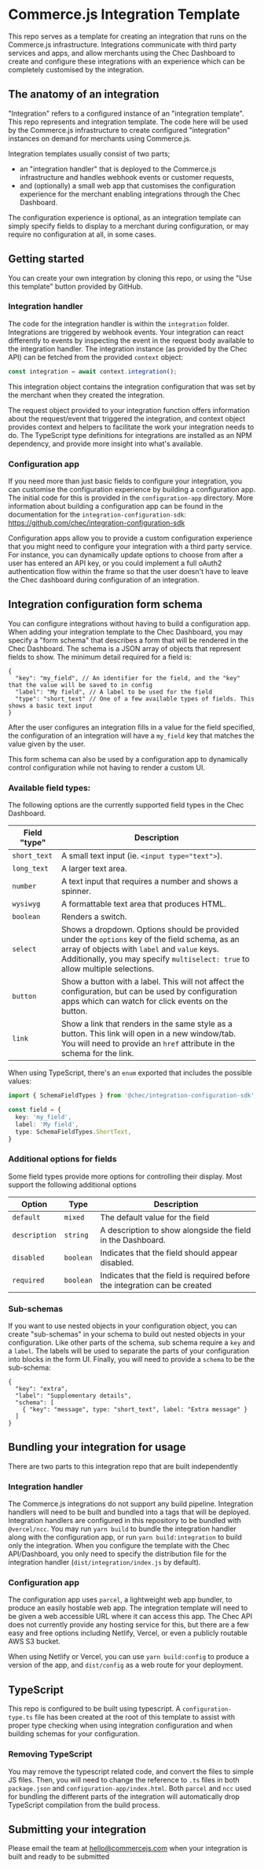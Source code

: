 # Commerce.js Integration Template

This repo serves as a template for creating an integration that runs on the Commerce.js infrastructure. Integrations
communicate with third party services and apps, and allow merchants using the Chec Dashboard to create and configure
these integrations with an experience which can be completely customised by the integration.

## The anatomy of an integration

"Integration" refers to a configured instance of an "integration template". This repo represents and integration
template. The code here will be used by the Commerce.js infrastructure to create configured "integration" instances on
demand for merchants using Commerce.js.

Integration templates usually consist of two parts;
- an "integration handler" that is deployed to the Commerce.js infrastructure and handles webhook events or customer
requests,
- and (optionally) a small web app that customises the configuration experience for the merchant enabling integrations
through the Chec Dashboard.

The configuration experience is optional, as an integration template can simply specify fields to display to a merchant
during configuration, or may require no configuration at all, in some cases.

## Getting started

You can create your own integration by cloning this repo, or using the "Use this template" button provided by GitHub.

### Integration handler

The code for the integration handler is within the `integration` folder. Integrations are triggered by webhook events.
Your integration can react differently to events by inspecting the event in the request body available to the
integration handler. The integration instance (as provided by the Chec API) can be fetched from the provided `context`
object:

```js
const integration = await context.integration();
```

This integration object contains the integration configuration that was set by the merchant when they created the
integration.

The request object provided to your integration function offers information about the request/event that triggered the
integration, and context object provides context and helpers to facilitate the work your integration needs to do. The
TypeScript type definitions for integrations are installed as an NPM dependency, and provide more insight into what's
available.

### Configuration app

If you need more than just basic fields to configure your integration, you can customise the configuration experience
by building a configuration app. The initial code for this is provided in the `configuration-app` directory. More
information about building a configuration app can be found in the documentation for the
`integration-configuration-sdk`: https://github.com/chec/integration-configuration-sdk

Configuration apps allow you to provide a custom configuration experience that you might need to configure your
integration with a third party service. For instance, you can dynamically update options to choose from after a user has
entered an API key, or you could implement a full oAuth2 authentication flow within the frame so that the user doesn't
have to leave the Chec dashboard during configuration of an integration.

## Integration configuration form schema

You can configure integrations without having to build a configuration app. When adding your integration template to the
Chec Dashboard, you may specify a "form schema" that describes a form that will be rendered in the Chec Dashboard. The
schema is a JSON array of objects that represent fields to show. The minimum detail required for a field is:

```json5
{
  "key": "my_field", // An identifier for the field, and the "key" that the value will be saved to in config
  "label": "My field", // A label to be used for the field
  "type": "short_text" // One of a few available types of fields. This shows a basic text input
}
```

After the user configures an integration fills in a value for the field specified, the configuration of an integration
will have a `my_field` key that matches the value given by the user.

This form schema can also be used by a configuration app to dynamically control configuration while not having to render
a custom UI.

### Available field types:

The following options are the currently supported field types in the Chec Dashboard.

| Field "type" | Description |
|---|---|
| `short_text` | A small text input (ie. `<input type="text">`). |
| `long_text` | A larger text area. |
| `number` | A text input that requires a number and shows a spinner. |
| `wysiwyg` | A formattable text area that produces HTML. |
| `boolean` | Renders a switch. |
| `select` | Shows a dropdown. Options should be provided under the `options` key of the field schema, as an array of objects with `label` and `value` keys. Additionally, you may specify `multiselect: true` to allow multiple selections. |
| `button` | Show a button with a label. This will not affect the configuration, but can be used by configuration apps which can watch for click events on the button. |
| `link` | Show a link that renders in the same style as a button. This link will open in a new window/tab. You will need to provide an `href` attribute in the schema for the link. |

When using TypeScript, there's an `enum` exported that includes the possible values:

```ts
import { SchemaFieldTypes } from '@chec/integration-configuration-sdk';

const field = {
  key: 'my_field',
  label: 'My field',
  type: SchemaFieldTypes.ShortText,
}
```

### Additional options for fields

Some field types provide more options for controlling their display. Most support the following additional options

| Option | Type | Description |
|---|---|---|
| `default` | `mixed` | The default value for the field |
| `description` | `string` | A description to show alongside the field in the Dashboard. |
| `disabled` | `boolean` | Indicates that the field should appear disabled. |
| `required` | `boolean` | Indicates that the field is required before the integration can be created |

### Sub-schemas

If you want to use nested objects in your configuration object, you can create "sub-schemas" in your schema to build out
nested objects in your configuration. Like other parts of the schema, sub schema require a `key` and a `label`. The
labels will be used to separate the parts of your configuration into blocks in the form UI. Finally, you will need to
provide a `schema` to be the sub-schema:

```json5
{
  "key": "extra",
  "label": "Supplementary details",
  "schema": [
    { "key": "message", type: "short_text", label: "Extra message" }
  ]
}
```

## Bundling your integration for usage

There are two parts to this integration repo that are built independently

### Integration handler

The Commerce.js integrations do not support any build pipeline. Integration handlers will need to be built and bundled
into a tags that will be deployed. Integration handlers are configured in this repository to be bundled with
`@vercel/ncc`. You may run `yarn build` to bundle the integration handler along with the configuration app, or run
`yarn build:integration` to build only the integration. When you configure the template with the Chec API/Dashboard,
you only need to specify the distribution file for the integration handler (`dist/integration/index.js` by default).

### Configuration app

The configuration app uses `parcel`, a lightweight web app bundler, to produce an easily hostable web app. The
integration template will need to be given a web accessible URL where it can access this app. The Chec API does not
currently provide any hosting service for this, but there are a few easy and free options including Netlify, Vercel, or
even a publicly routable AWS S3 bucket.

When using Netlify or Vercel, you can use `yarn build:config` to produce a version of the app, and `dist/config` as a
web route for your deployment.

## TypeScript

This repo is configured to be built using typescript. A `configuration-type.ts` file has been created at the root of
this template to assist with proper type checking when using integration configuration and when building schemas for
your configuration.

### Removing TypeScript

You may remove the typescript related code, and convert the files to simple JS files. Then, you will need to change the
reference to `.ts` files in both `package.json` and `configuration-app/index.html`. Both `parcel` and `ncc` used for
bundling the different parts of the integration will automatically drop TypeScript compilation from the build process.

## Submitting your integration

Please email the team at hello@commercejs.com when your integration is built and ready to be submitted
